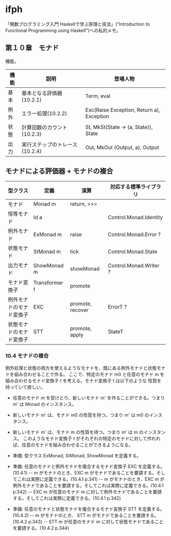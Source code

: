 ifph
====

「関数プログラミング入門 Haskellで学ぶ原理と技法」("Introduction to Functional Programming using Haskell")への私的メモ。

## 第１０章　モナド

機能。

| 機能 | 説明 | 登場人物 |
|--------|--------|--------|
| 基本 | 基本となる評価器(10.2.1) | Term, eval |
| 例外 | エラー処理(10.2.2) | Exc(Raise Exception, Return a), Exception |
| 状態 | 計算回数のカウント(10.2.3) | St, MkSt(State -> (a, State)), State |
| 出力 | 実行ステップのトレース(10.2.4) | Out, MkOut (Output, a), Output |

## モナドによる評価器 + モナドの複合

| 型クラス | 定義 | 演算 | 対応する標準ライブラリ |
|--------|-----|----|----|
| モナド | Monad m | return, >>=  |
| 恒等モナド | Id a |      | Control.Monad.Identity |
| 例外モナド | ExMonad m | raise | Control.Monad.Error ? |
| 状態モナド | StMonad m | tick  | Control.Monad.State | 
| 出力モナド | ShowMonad m | showMonad | Control.Monad.Writer ? |
| モナド変換子 | Transformer t | promote | |
| 例外モナドのモナド変換子 | EXC | promote, recover | ErrorT ? |
| 状態モナドのモナド変換子 | STT | promote, apply | StateT |

### 10.4 モナドの複合 

例外処理と状態の両方を使えるようなモナドを、既にある例外モナドと状態モナドを組み合わせることで作る。
ここで、特定のモナド m0 と任意のモナド m を組み合わせるモナド変換子 t を考える。モナド変換子 t は以下のような
性質を持っていて欲しい。
- 任意のモナド m を受けとり、新しいモナド m' を作ることができる。つまり m' は Monad のインスタンス。
- 新しいモナド m' は、モナド m0 の性質を持つ。つまり m' は m0 のインスタンス。
- 新しいモナド m' は、モナド m の性質を持つ。つまり m' は m のインスタンス。
このようなモナド変換子 t がそれぞれの特定のモナドに対して作れれば、任意のモナドを組み合わせることができるようになる。

- 準備: 型クラス ExMonad, StMonad, ShowMonad を定義する。

- 準備: 任意のモナドと例外モナドを複合するモナド変換子 EXC を定義する。(10.4.1)
-- m がモナドのとき、EXC m がモナドであることを要請する。そしてこれは実際に定義できる。(10.4.1 p.341)
-- m がモナドのとき、EXC m が例外モナドであることを要請する。そしてこれは実際に定義できる。(10.4.1 p.342)
-- EXC m が任意のモナド m に対して例外モナドであることを要請する。そしてこれは実際に定義できる。(10.4.1 p.342)

- 準備: 任意のモナドと状態モナドを複合するモナド変換子 STT を定義する。(10.4.2)
-- m がモナドのとき、 STT m がモナドであることを要請する。(10.4.2 p.343)
-- STT m が任意のモナド m に対して状態モナドであることを要請する。(10.4.2 p.344)



